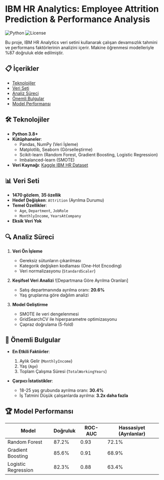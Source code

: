 # IBM HR Analytics: Employee Attrition Prediction & Performance Analysis

![Python](https://img.shields.io/badge/python-3.8%2B-blue)
![License](https://img.shields.io/badge/license-MIT-green)

Bu proje, IBM HR Analytics veri setini kullanarak çalışan devamsızlık tahmini ve performans faktörlerinin analizini içerir. Makine öğrenmesi modelleriyle %87 doğruluk elde edilmiştir.

## 📋 İçerikler
- [Teknolojiler](#teknolojiler)
- [Veri Seti](#veri-seti)
- [Analiz Süreci](#analiz-süreci)
- [Önemli Bulgular](#önemli-bulgular)
- [Model Performansı](#model-performansı)

## 🛠️ Teknolojiler
- **Python 3.8+**
- **Kütüphaneler**: 
  - Pandas, NumPy (Veri İşleme)
  - Matplotlib, Seaborn (Görselleştirme)
  - Scikit-learn (Random Forest, Gradient Boosting, Logistic Regression)
  - Imbalanced-learn (SMOTE)
- **Veri Kaynağı**: [Kaggle IBM HR Dataset](https://www.kaggle.com/datasets/pavansubhasht/ibm-hr-analytics-attrition-dataset)

## 📊 Veri Seti
- **1470 gözlem**, **35 özellik**
- **Hedef Değişken**: `Attrition` (Ayrılma Durumu)
- **Temel Özellikler**:
  - `Age`, `Department`, `JobRole`
  - `MonthlyIncome`, `YearsAtCompany`
- **Eksik Veri Yok**

## 🔍 Analiz Süreci
1. **Veri Ön İşleme**
   - Gereksiz sütunların çıkarılması
   - Kategorik değişken kodlaması (One-Hot Encoding)
   - Veri normalizasyonu (`StandardScaler`)

2. **Keşifsel Veri Analizi**
   ![Departmana Göre Ayrılma Oranları]
   - Satış departmanında ayrılma oranı: **20.6%**
   - Yaş gruplarına göre dağılım analizi

3. **Model Geliştirme**
   - SMOTE ile veri dengelenmesi
   - GridSearchCV ile hiperparametre optimizasyonu
   - Çapraz doğrulama (5-fold)

## 📌 Önemli Bulgular
- **En Etkili Faktörler**:
  1. Aylık Gelir (`MonthlyIncome`)
  2. Yaş (`Age`)
  3. Toplam Çalışma Süresi (`TotalWorkingYears`)
  
- **Çarpıcı İstatistikler**:
  - 18-25 yaş grubunda ayrılma oranı: **30.4%**
  - İş Tatmini Düşük çalışanlarda ayrılma: **3.2x daha fazla**

## 🏆 Model Performansı
| Model               | Doğruluk | ROC-AUC | Hassasiyet (Ayrılanlar) |
|---------------------|----------|---------|-------------------------|
| Random Forest       | 87.2%    | 0.93    | 72.1%                   |
| Gradient Boosting   | 85.6%    | 0.91    | 68.9%                   |
| Logistic Regression | 82.3%    | 0.88    | 63.4%                   |

